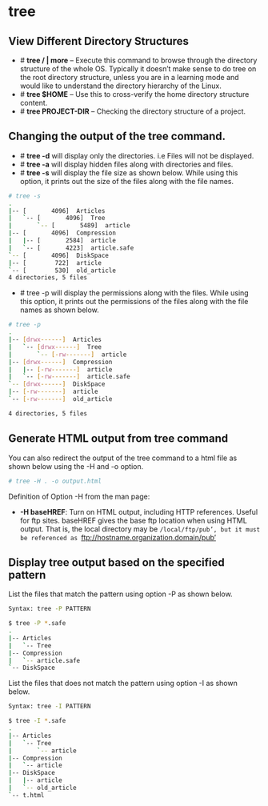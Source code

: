 # tree


## View Different Directory Structures

* \# **tree / | more** – Execute this command to browse through the directory structure of the whole OS. Typically it doesn’t make sense to do tree on the root directory structure, unless you are in a learning mode and would like to understand the directory hierarchy of the Linux.
* \# **tree $HOME** – Use this to cross-verify the home directory structure content.
* \# **tree PROJECT-DIR** – Checking the directory structure of a project.

## Changing the output of the tree command.

* \# **tree -d** will display only the directories. i.e Files will not be displayed.
* \# **tree -a** will display hidden files along with directories and files.
* \# **tree -s** will display the file size as shown below. While using this option, it prints out the size of the files along with the file names.

```bash
# tree -s
.
|-- [       4096]  Articles
|   `-- [       4096]  Tree
|       `-- [       5489]  article
|-- [       4096]  Compression
|   |-- [       2584]  article
|   `-- [       4223]  article.safe
`-- [       4096]  DiskSpace
|-- [        722]  article
`-- [        530]  old_article
4 directories, 5 files
```

* \# tree -p will display the permissions along with the files. While using this option, it prints out the permissions of the files along with the file names as shown below.

```bash
# tree -p
.
|-- [drwx------]  Articles
|   `-- [drwx------]  Tree
|       `-- [-rw-------]  article
|-- [drwx------]  Compression
|   |-- [-rw-------]  article
|   `-- [-rw-------]  article.safe
`-- [drwx------]  DiskSpace
|-- [-rw-------]  article
`-- [-rw-------]  old_article

4 directories, 5 files
```

## Generate HTML output from tree command

You can also redirect the output of the tree command to a html file as shown below using the -H and -o option.

```bash
# tree -H . -o output.html
```

Definition of Option -H from the man page:

* **-H baseHREF**: Turn on HTML output, including HTTP references. Useful for ftp sites. baseHREF gives the base ftp location when using HTML output. That is, the local directory may be `/local/ftp/pub’, but it must be referenced as `ftp://hostname.organization.domain/pub’

## Display tree output based on the specified pattern

List the files that match the pattern using option -P as shown below.

```bash
Syntax: tree -P PATTERN
```

```bash
$ tree -P *.safe
.
|-- Articles
|   `-- Tree
|-- Compression
|   `-- article.safe
`-- DiskSpace
```

List the files that does not match the pattern using option -I as shown below.

```bash
Syntax: tree -I PATTERN
```

```bash
$ tree -I *.safe
.
|-- Articles
|   `-- Tree
|       `-- article
|-- Compression
|   `-- article
|-- DiskSpace
|   |-- article
|   `-- old_article
`-- t.html
```